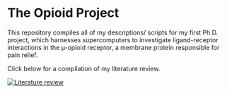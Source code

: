 # The Opioid Project

This repository compiles all of my descriptions/ scripts for my first Ph.D. project, which harnesses supercomputers to investigate ligand-receptor interactions in the µ-opioid receptor, a membrane protein responsible for pain relief. 

Click below for a compilation of my literature review. 

<a href="https://burnitup.notion.site/e737c55c72e44f54a10106ed8e15929e?v=ab0a65ab843a4b17ad573318634d067f"><img alt="Literature review" src="https://img.shields.io/badge/-Opioid%20Project-000000?style=flat-square&logo=notion&logoColor=white&link=https://burnitup.notion.site/e737c55c72e44f54a10106ed8e15929e?v=ab0a65ab843a4b17ad573318634d067f"></a>

